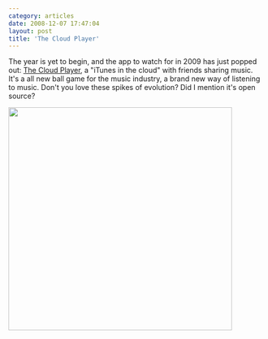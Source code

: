 ```yaml
---
category: articles
date: 2008-12-07 17:47:04
layout: post
title: 'The Cloud Player'
---
```


<p>The year is yet to begin, and the app to watch for in 2009 has just popped out: <a href="http://www.thecloudplayer.com/">The Cloud Player</a>, a "iTunes in the cloud" with friends sharing music. It's a all new ball game for the music industry, a brand new way of listening to music. Don't you love these spikes of evolution? Did I mention it's open source?</p>

<p><a href="https://joaobordalo.com/images/static/blog/thecloudplayer.png"><img src="https://joaobordalo.com/images/static/blog/thecloudplayer.png" width="440"></a></p>
